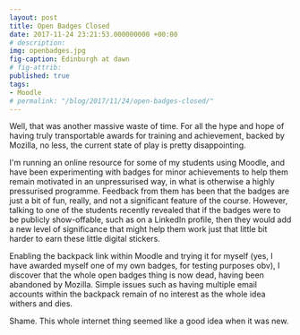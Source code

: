 ```yaml
---
layout: post
title: Open Badges Closed
date: 2017-11-24 23:21:53.000000000 +00:00
# description: 
img: openbadges.jpg
fig-caption: Edinburgh at dawn
# fig-attrib: 
published: true
tags:
- Moodle
# permalink: "/blog/2017/11/24/open-badges-closed/"
---
```

Well, that was another massive waste of time. For all the hype and hope of having truly transportable awards for training and achievement, backed by Mozilla, no less, the current state of play is pretty disappointing.

I'm running an online resource for some of my students using Moodle, and have been experimenting with badges for minor achievements to help them remain motivated in an unpressurised way, in what is otherwise a highly pressurised programme. Feedback from them has been that the badges are just a bit of fun, really, and not a significant feature of the course. However, talking to one of the students recently revealed that if the badges were to be publicly show-offable, such as on a LinkedIn profile, then they would add a new level of significance that might help them work just that little bit harder to earn these little digital stickers.

Enabling the backpack link within Moodle and trying it for myself (yes, I have awarded myself one of my own badges, for testing purposes obv), I discover that the whole open badges thing is now dead, having been abandoned by Mozilla. Simple issues such as having multiple email accounts within the backpack remain of no interest as the whole idea withers and dies.

Shame. This whole internet thing seemed like a good idea when it was new.
